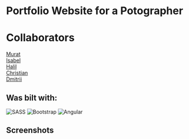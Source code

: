 # Portfolio Website for a Potographer

<!-- ... It's also responsive. -->

# Collaborators

[Murat](https://github.com/MuratYildirim95)<br>
[Isabel](https://github.com/isa-stra)<br>
[Halil](https://github.com/Halil-Tas)<br>
[Christian](https://github.com/veganchris)<br>
[Dmitrii](https://github.com/DmitriiMal)


## Was bilt with:
 ![SASS](https://img.icons8.com/color/48/000000/sass.png)
  ![Bootstrap](https://img.icons8.com/color/48/000000/bootstrap.png)
  ![Angular](https://img.icons8.com/color/48/000000/angularjs.png)

## Screenshots




  <img  src=""  />
  <br>
  <img  src=""  />
  <br>
  <img  src=""  />
